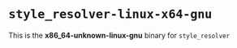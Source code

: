 # `style_resolver-linux-x64-gnu`

This is the **x86_64-unknown-linux-gnu** binary for `style_resolver`
